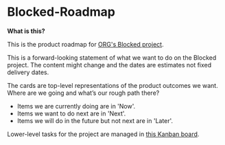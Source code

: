 # Blocked-Roadmap

**What is this?**

This is the product roadmap for [ORG's Blocked project](https://blocked.org.uk).

This is a forward-looking statement of what we want to do on the Blocked project. The content might change and the dates are estimates not fixed delivery dates.

The cards are top-level representations of the product outcomes we want. Where are we going and what’s our rough path there?

- Items we are currently doing are in 'Now'.
- Items we want to do next are in 'Next'.
- Items we will do in the future but not next are in 'Later'.

Lower-level tasks for the project are managed in [this Kanban board](https://github.com/orgs/openrightsgroup/projects/1).
